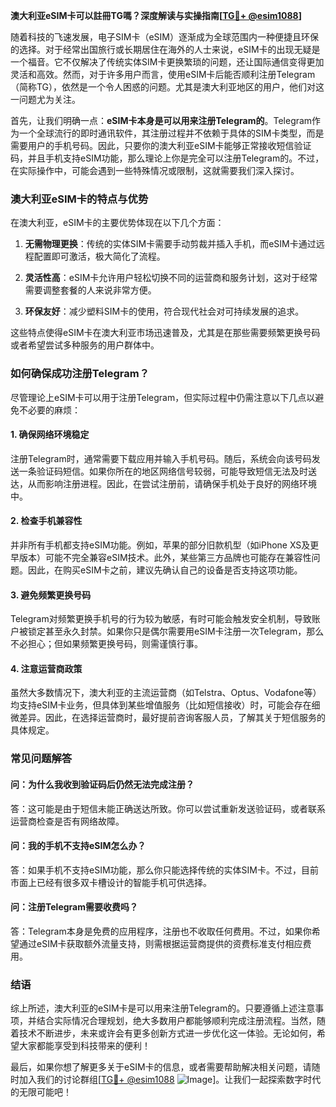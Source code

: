 **澳大利亚eSIM卡可以註冊TG嗎？深度解读与实操指南[[TG💪+ @esim1088](https://t.me/s/esim1088)]**

随着科技的飞速发展，电子SIM卡（eSIM）逐渐成为全球范围内一种便捷且环保的选择。对于经常出国旅行或长期居住在海外的人士来说，eSIM卡的出现无疑是一个福音。它不仅解决了传统实体SIM卡更换繁琐的问题，还让国际通信变得更加灵活和高效。然而，对于许多用户而言，使用eSIM卡后能否顺利注册Telegram（简称TG），依然是一个令人困惑的问题。尤其是澳大利亚地区的用户，他们对这一问题尤为关注。

首先，让我们明确一点：**eSIM卡本身是可以用来注册Telegram的**。Telegram作为一个全球流行的即时通讯软件，其注册过程并不依赖于具体的SIM卡类型，而是需要用户的手机号码。因此，只要你的澳大利亚eSIM卡能够正常接收短信验证码，并且手机支持eSIM功能，那么理论上你是完全可以注册Telegram的。不过，在实际操作中，可能会遇到一些特殊情况或限制，这就需要我们深入探讨。

### **澳大利亚eSIM卡的特点与优势**

在澳大利亚，eSIM卡的主要优势体现在以下几个方面：

1. **无需物理更换**：传统的实体SIM卡需要手动剪裁并插入手机，而eSIM卡通过远程配置即可激活，极大简化了流程。
   
2. **灵活性高**：eSIM卡允许用户轻松切换不同的运营商和服务计划，这对于经常需要调整套餐的人来说非常方便。
   
3. **环保友好**：减少塑料SIM卡的使用，符合现代社会对可持续发展的追求。

这些特点使得eSIM卡在澳大利亚市场迅速普及，尤其是在那些需要频繁更换号码或者希望尝试多种服务的用户群体中。

### **如何确保成功注册Telegram？**

尽管理论上eSIM卡可以用于注册Telegram，但实际过程中仍需注意以下几点以避免不必要的麻烦：

#### **1. 确保网络环境稳定**
注册Telegram时，通常需要下载应用并输入手机号码。随后，系统会向该号码发送一条验证码短信。如果你所在的地区网络信号较弱，可能导致短信无法及时送达，从而影响注册进程。因此，在尝试注册前，请确保手机处于良好的网络环境中。

#### **2. 检查手机兼容性**
并非所有手机都支持eSIM功能。例如，苹果的部分旧款机型（如iPhone XS及更早版本）可能不完全兼容eSIM技术。此外，某些第三方品牌也可能存在兼容性问题。因此，在购买eSIM卡之前，建议先确认自己的设备是否支持这项功能。

#### **3. 避免频繁更换号码**
Telegram对频繁更换手机号的行为较为敏感，有时可能会触发安全机制，导致账户被锁定甚至永久封禁。如果你只是偶尔需要用eSIM卡注册一次Telegram，那么不必担心；但如果频繁更换号码，则需谨慎行事。

#### **4. 注意运营商政策**
虽然大多数情况下，澳大利亚的主流运营商（如Telstra、Optus、Vodafone等）均支持eSIM卡业务，但具体到某些增值服务（比如短信接收）时，可能会存在细微差异。因此，在选择运营商时，最好提前咨询客服人员，了解其关于短信服务的具体规定。

### **常见问题解答**

#### **问：为什么我收到验证码后仍然无法完成注册？**
答：这可能是由于短信未能正确送达所致。你可以尝试重新发送验证码，或者联系运营商检查是否有网络故障。

#### **问：我的手机不支持eSIM怎么办？**
答：如果手机不支持eSIM功能，那么你只能选择传统的实体SIM卡。不过，目前市面上已经有很多双卡槽设计的智能手机可供选择。

#### **问：注册Telegram需要收费吗？**
答：Telegram本身是免费的应用程序，注册也不收取任何费用。不过，如果你希望通过eSIM卡获取额外流量支持，则需根据运营商提供的资费标准支付相应费用。

### **结语**

综上所述，澳大利亚的eSIM卡是可以用来注册Telegram的。只要遵循上述注意事项，并结合实际情况合理规划，绝大多数用户都能够顺利完成注册流程。当然，随着技术不断进步，未来或许会有更多创新方式进一步优化这一体验。无论如何，希望大家都能享受到科技带来的便利！

最后，如果你想了解更多关于eSIM卡的信息，或者需要帮助解决相关问题，请随时加入我们的讨论群组[[TG💪+ @esim1088](https://t.me/s/esim1088) ![Image](https://i.postimg.cc/4NQfJmqS/Snipaste-2025-05-13-00-14-12.png)]。让我们一起探索数字时代的无限可能吧！
